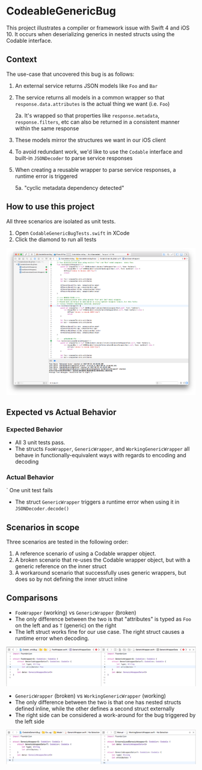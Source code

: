 # CodeableGenericBug

This project illustrates a compiler or framework issue with Swift 4 and iOS 10.  It occurs when deserializing generics in nested structs using the Codable interface.

## Context

The use-case that uncovered this bug is as follows:

1. An external service returns JSON models like `Foo` and `Bar`
2. The service returns all models in a common wrapper so that `response.data.attributes` is the actual thing we want (i.e. `Foo`)

    2a. It's wrapped so that properties like `response.metadata`, `response.filters`, etc can also be returned in a consistent manner within the same response
3. These models mirror the structures we want in our iOS client
4. To avoid redundant work, we'd like to use the `Codable` interface and built-in `JSONDecoder` to parse service responses
5. When creating a reusable wrapper to parse service responses, a runtime error is triggered

    5a. "cyclic metadata dependency detected"


## How to use this project

All three scenarios are isolated as unit tests.

1. Open `CodableGenericBugTests.swift` in XCode
2. Click the diamond to run all tests

![](run_tests.png "Run Tests")

## Expected vs Actual Behavior

### Expected Behavior
* All 3 unit tests pass.
* The structs `FooWrapper`, `GenericWrapper`, and `WorkingGenericWrapper` all behave in functionally-equivalent ways with regards to encoding and decoding

### Actual Behavior
` One unit test fails
* The struct `GenericWrapper` triggers a runtime error when using it in `JSONDecoder.decode()`

## Scenarios in scope

Three scenarios are tested in the following order:

1. A reference scenario of using a Codable wrapper object.
2. A broken scenario that re-uses the Codable wrapper object, but with a generic reference on the inner struct
3. A workaround scenario that successfully uses generic wrappers, but does so by not defining the inner struct inline

## Comparisons

* `FooWrapper` (working) vs `GenericWrapper` (broken)
* The only difference between the two is that "attributes" is typed as `Foo` on the left and as `T` (generic) on the right
* The left struct works fine for our use case.  The right struct causes a runtime error when decoding.

![](specific_vs_generic.png "Specific vs Generic")

* `GenericWrapper` (broken) vs `WorkingGenericWrapper` (working)
* The only difference between the two is that one has nested structs defined inline, while the other defines a second struct externally
* The right side can be considered a work-around for the bug triggered by the left side

![](internal_vs_external.png "Internal vs External")


